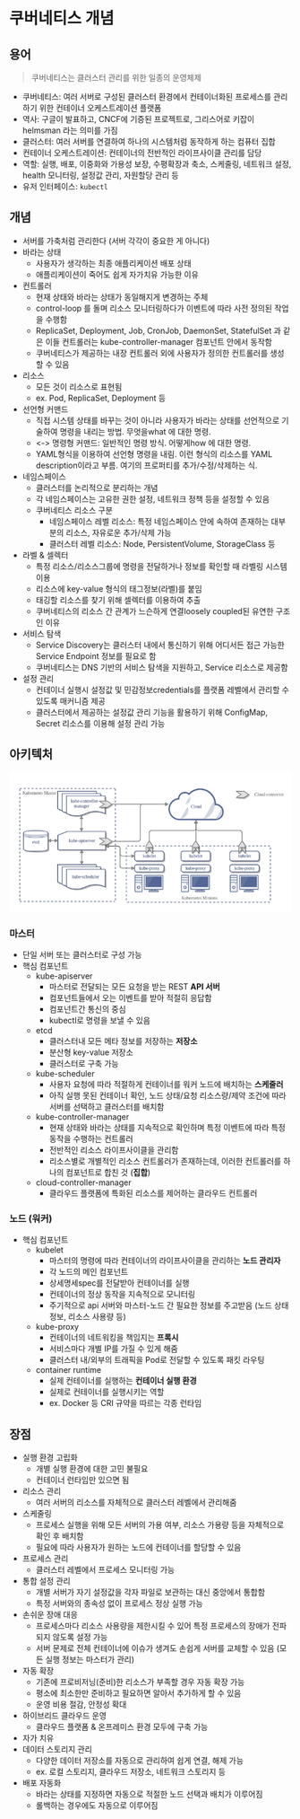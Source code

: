 # 쿠버네티스 개념

## 용어
> 쿠버네티스는 클러스터 관리를 위한 일종의 운영체제
- 쿠버네티스: 여러 서버로 구성된 클러스터 환경에서 컨테이너화된 프로세스를 관리하기 위한 컨테이너 오케스트레이션 플랫폼
- 역사: 구글이 발표하고, CNCF에 기증된 프로젝트로, 그리스어로 키잡이helmsman 라는 의미를 가짐
- 클러스터: 여러 서버를 연결하여 하나의 시스템처럼 동작하게 하는 컴퓨터 집합
- 컨테이너 오케스트레이션: 컨테이너의 전반적인 라이프사이클 관리를 담당
- 역할: 실행, 배포, 이중화와 가용성 보장, 수평확장과 축소, 스케줄링, 네트워크 설정, health 모니터링, 설정값 관리, 자원할당 관리 등
- 유저 인터페이스: `kubectl`

## 개념
- 서버를 가축처럼 관리한다 (서버 각각이 중요한 게 아니다)
- 바라는 상태
    - 사용자가 생각하는 최종 애플리케이션 배포 상태
    - 애플리케이션이 죽어도 쉽게 자가치유 가능한 이유
- 컨트롤러
    - 현재 상태와 바라는 상태가 동일해지게 변경하는 주체
    - control-loop 를 돌며 리소스 모니터링하다가 이벤트에 따라 사전 정의된 작업을 수행함
    - ReplicaSet, Deployment, Job, CronJob, DaemonSet, StatefulSet 과 같은 이들 컨트롤러는 kube-controller-manager 컴포넌트 안에서 동작함
    - 쿠버네티스가 제공하는 내장 컨트롤러 외에 사용자가 정의한 컨트롤러를 생성할 수 있음
- 리소스
    - 모든 것이 리소스로 표현됨
    - ex. Pod, ReplicaSet, Deployment 등
- 선언형 커맨드
    - 직접 시스템 상태를 바꾸는 것이 아니라 사용자가 바라는 상태를 선언적으로 기술하여 명령을 내리는 방법. 무엇을what 에 대한 명령.
    - <-> 명령형 커맨드: 일반적인 명령 방식. 어떻게how 에 대한 명령.
    - YAML형식을 이용하여 선언형 명령을 내림. 이런 형식의 리소스를 YAML description이라고 부름. 여기의 프로퍼티를 추가/수정/삭제하는 식.
- 네임스페이스
    - 클러스터를 논리적으로 분리하는 개념
    - 각 네임스페이스는 고유한 권한 설정, 네트워크 정책 등을 설정할 수 있음
    - 쿠버네티스 리소스 구분
        - 네임스페이스 레벨 리소스: 특정 네임스페이스 안에 속하여 존재하는 대부분의 리소스, 자유로운 추가/삭제 가능
        - 클러스터 레벨 리소스: Node, PersistentVolume, StorageClass 등
- 라벨 & 셀렉터
    - 특정 리소스/리소스그룹에 명령을 전달하거나 정보를 확인할 때 라벨링 시스템 이용
    - 리소스에 key-value 형식의 태그정보(라벨)를 붙임
    - 태깅할 리소스를 찾기 위해 셀렉터를 이용하여 추출
    - 쿠버네티스의 리소스 간 관계가 느슨하게 연결loosely coupled된 유연한 구조인 이유
- 서비스 탐색
    - Service Discovery는 클러스터 내에서 통신하기 위해 어디서든 접근 가능한 Service Endpoint 정보를 필요로 함
    - 쿠버네티스는 DNS 기반의 서비스 탐색을 지원하고, Service 리소스로 제공함
- 설정 관리
    - 컨테이너 실행시 설정값 및 민감정보credentials를 플랫폼 레벨에서 관리할 수 있도록 매커니즘 제공
    - 클러스터에서 제공하는 설정값 관리 기능을 활용하기 위해 ConfigMap, Secret 리소스를 이용해 설정 관리 가능

## 아키텍처
![쿠버네티스아키텍처](../images/kube_archi.png)
### 마스터
- 단일 서버 또는 클러스터로 구성 가능
- 핵심 컴포넌트
    - kube-apiserver
        - 마스터로 전달되는 모든 요청을 받는 REST **API 서버**
        - 컴포넌트들에서 오는 이벤트를 받아 적절히 응답함
        - 컴포넌트간 통신의 중심
        - kubectl로 명령을 보낼 수 있음
    - etcd
        - 클러스터내 모든 메타 정보를 저장하는 **저장소**
        - 분산형 key-value 저장소
        - 클러스터로 구축 가능
    - kube-scheduler 
        - 사용자 요청에 따라 적절하게 컨테이너를 워커 노드에 배치하는 **스케줄러**
        - 아직 실행 못된 컨테이너 확인, 노드 상태/요청 리소스량/제약 조건에 따라 서버를 선택하고 클러스터를 배치함
    - kube-controller-manager 
        - 현재 상태와 바라는 상태를 지속적으로 확인하며 특정 이벤트에 따라 특정 동작을 수행하는 컨트롤러
        - 전반적인 리소스 라이프사이클을 관리함
        - 리소스별로 개별적인 리소스 컨트롤러가 존재하는데, 이러한 컨트롤러를 하나의 컴포넌트로 합친 것 (**집합**)
    - cloud-controller-manager 
        - 클라우드 플랫폼에 특화된 리소스를 제어하는 클라우드 컨트롤러

### 노드 (워커)
- 핵심 컴포넌트
    - kubelet
        - 마스터의 명령에 따라 컨테이너의 라이프사이클을 관리하는 **노드 관리자**
        - 각 노드의 메인 컴포넌트
        - 상세명세spec를 전달받아 컨테이너를 실행
        - 컨테이너의 정상 동작을 지속적으로 모니터링
        - 주기적으로 api 서버와 마스터-노드 간 필요한 정보를 주고받음 (노드 상태 정보, 리소스 사용량 등)
    - kube-proxy
        - 컨테이너의 네트워킹을 책임지는 **프록시**
        - 서비스마다 개별 IP를 가질 수 있게 해줌
        - 클러스터 내/외부의 트래픽을 Pod로 전달할 수 있도록 패킷 라우팅
    - container runtime
        - 실제 컨테이너를 실행하는 **컨테이너 실행 환경**
        - 실제로 컨테이너를 실행시키는 역할
        - ex. Docker 등 CRI 규약을 따르는 각종 런타임

## 장점
- 실행 환경 고립화
    - 개별 실행 환경에 대한 고민 불필요
    - 컨테이너 런타임만 있으면 됨
- 리소스 관리
    - 여러 서버의 리소스를 자체적으로 클러스터 레벨에서 관리해줌
- 스케줄링
    - 프로세스 실행을 위해 모든 서버의 가용 여부, 리소스 가용량 등을 자체적으로 확인 후 배치함
    - 필요에 따라 사용자가 원하는 노드에 컨테이너를 할당할 수 있음
- 프로세스 관리
    - 클러스터 레벨에서 프로세스 모니터링 가능
- 통합 설정 관리
    - 개별 서버가 자기 설정값을 각자 파일로 보관하는 대신 중앙에서 통합함
    - 특정 서버와의 종속성 없이 프로세스 정상 실행 가능
- 손쉬운 장애 대응
    - 프로세스마다 리소스 사용량을 제한시킬 수 있어 특정 프로세스의 장애가 전파되지 않도록 설정 가능
    - 서버 문제로 전체 컨테이너에 이슈가 생겨도 손쉽게 서버를 교체할 수 있음 (모든 실행 정보는 마스터가 관리)
- 자동 확장
    - 기존에 프로비저닝(준비)한 리소스가 부족할 경우 자동 확장 가능
    - 평소에 최소한만 준비하고 필요하면 알아서 추가하게 할 수 있음
    - 운영 비용 절감, 안정성 확대
- 하이브리드 클라우드 운영
    - 클라우드 플랫폼 & 온프레미스 환경 모두에 구축 가능
- 자가 치유
- 데이터 스토리지 관리
    - 다양한 데이터 저장소를 자동으로 관리하여 쉽게 연결, 해제 가능
    - ex. 로컬 스토리지, 클라우드 저장소, 네트워크 스토리지 등
- 배포 자동화
    - 바라는 상태를 지정하면 자동으로 적절한 노드 선택과 배치가 이루어짐
    - 롤백하는 경우에도 자동으로 이루어짐
